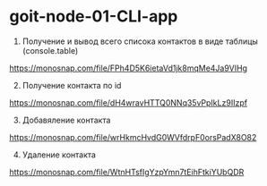 # goit-node-01-CLI-app

1. Получение и вывод всего списока контактов в виде таблицы (console.table)

https://monosnap.com/file/FPh4D5K6ietaVd1jk8mqMe4Ja9VIHg

2. Получение контакта по id

https://monosnap.com/file/dH4wravHTTQ0NNq35vPpIkLz9IIzpf

3. Добавяление контакта

https://monosnap.com/file/wrHkmcHvdG0WVfdrpF0orsPadX8O82

4. Удаление контакта

https://monosnap.com/file/WtnHTsfIgYzpYmn7tEihFtkiYUbQDR
